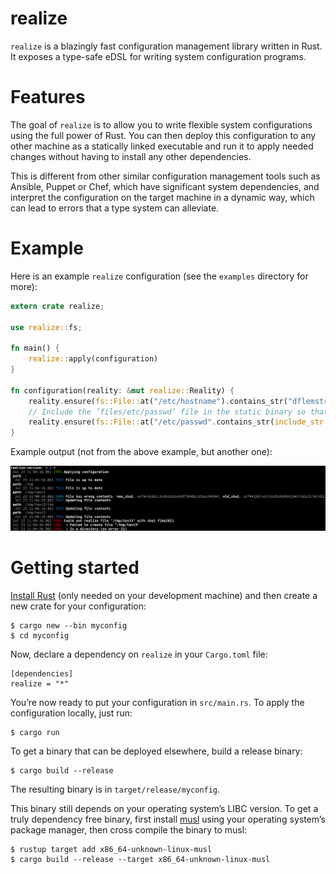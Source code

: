 # realize

`realize` is a blazingly fast configuration management library written in Rust.
It exposes a type-safe eDSL for writing system configuration programs.

# Features

The goal of `realize` is to allow you to write flexible system configurations
using the full power of Rust. You can then deploy this configuration to any
other machine as a statically linked executable and run it to apply needed
changes without having to install any other dependencies.

This is different from other similar configuration management tools such as
Ansible, Puppet or Chef, which have significant system dependencies, and
interpret the configuration on the target machine in a dynamic way, which can
lead to errors that a type system can alleviate.

# Example

Here is an example `realize` configuration (see the `examples` directory for
more):

```rust
extern crate realize;

use realize::fs;

fn main() {
    realize::apply(configuration)
}

fn configuration(reality: &mut realize::Reality) {
    reality.ensure(fs::File::at("/etc/hostname").contains_str("dflemstr-desktop"));
    // Include the ’files/etc/passwd’ file in the static binary so that the configuration is truly dependency-free
    reality.ensure(fs::File::at("/etc/passwd".contains_str(include_str!("files/etc/passwd"))));
}
```

Example output (not from the above example, but another one):

![example output](./image/realize-screenshot.png)

# Getting started

[Install Rust](https://www.rust-lang.org/install.html) (only needed on your
development machine) and then create a new crate for your configuration:

    $ cargo new --bin myconfig
    $ cd myconfig
    
Now, declare a dependency on `realize` in your `Cargo.toml` file:

    [dependencies]
    realize = "*"

You’re now ready to put your configuration in `src/main.rs`.  To apply the configuration locally, just run:

    $ cargo run

To get a binary that can be deployed elsewhere, build a release binary:

    $ cargo build --release

The resulting binary is in `target/release/myconfig`.

This binary still depends on your operating system’s LIBC version. To get a
truly dependency free binary, first install [musl](https://www.musl-libc.org/)
using your operating system’s package manager, then cross compile the binary to
musl:

    $ rustup target add x86_64-unknown-linux-musl
    $ cargo build --release --target x86_64-unknown-linux-musl
